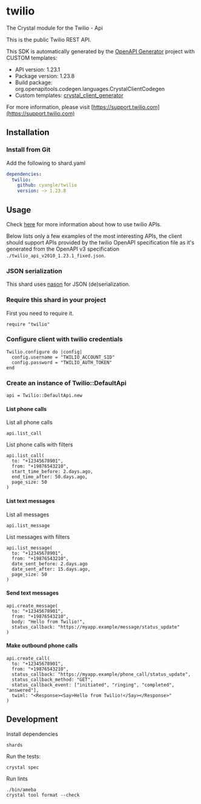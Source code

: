 # twilio

The Crystal module for the Twilio - Api

This is the public Twilio REST API.

This SDK is automatically generated by the [OpenAPI Generator](https://openapi-generator.tech) project with CUSTOM templates:

- API version: 1.23.1
- Package version: 1.23.8
- Build package: org.openapitools.codegen.languages.CrystalClientCodegen
- Custom templates: [crystal_client_generator](https://github.com/cyangle/crystal_client_generator)

For more information, please visit [https://support.twilio.com](https://support.twilio.com)

## Installation

### Install from Git

Add the following to shard.yaml

```yaml
dependencies:
  twilio:
    github: cyangle/twilio
    version: ~> 1.23.8
```

## Usage

Check [here](https://www.twilio.com/docs/all) for more information about how to use twilio APIs.

Below lists only a few examples of the most interesting APIs, the client should support APIs provided by the twilio OpenAPI specification file as it's generated from the OpenAPI v3 specification `./twilio_api_v2010_1.23.1_fixed.json`.

### JSON serialization

This shard uses [nason](https://github.com/cyangle/nason) for JSON (de)serialization.

### Require this shard in your project

First you need to require it.

```crystal
require "twilio"
```

### Configure client with twilio credentials

```crystal
Twilio.configure do |config|
  config.username = "TWILIO_ACCOUNT_SID"
  config.password = "TWILIO_AUTH_TOKEN"
end
```

### Create an instance of Twilio::DefaultApi

```crystal
api = Twilio::DefaultApi.new
```

#### List phone calls

List all phone calls
```crystal
api.list_call
```

List phone calls with filters
```crystal
api.list_call(
  to: "+12345678901",
  from: "+19876543210",
  start_time_before: 2.days.ago,
  end_time_after: 50.days.ago,
  page_size: 50
)
```

#### List text messages

List all messages
```crystal
api.list_message
```

List messages with filters
```crystal
api.list_message(
  to: "+12345678901",
  from: "+19876543210",
  date_sent_before: 2.days.ago
  date_sent_after: 15.days.ago,
  page_size: 50
)
```

#### Send text messages

```crystal
api.create_message(
  to: "+12345678901",
  from: "+19876543210",
  body: "Hello from Twilio!",
  status_callback: "https://myapp.example/message/status_update"
)
```

#### Make outbound phone calls

```crystal
api.create_call(
  to: "+12345678901",
  from: "+19876543210",
  status_callback: "https://myapp.example/phone_call/status_update",
  status_callback_method: "GET",
  status_callback_event: ["initiated", "ringing", "completed", "answered"],
  twiml: "<Response><Say>Hello from Twilio!</Say></Response>"
)
```

## Development

Install dependencies

```shell
shards
```

Run the tests:

```shell
crystal spec
```

Run lints

```shell
./bin/ameba
crystal tool format --check
```
